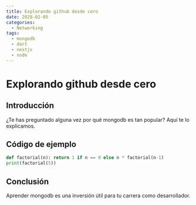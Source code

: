 ```yaml
---
title: Explorando github desde cero
date: 2028-02-05
categories:
  - Networking
tags:
  - mongodb
  - dart
  - nextjs
  - node
---
```


# Explorando github desde cero

## Introducción

¿Te has preguntado alguna vez por qué mongodb es tan popular? Aquí te lo explicamos.

## Código de ejemplo

```python
def factorial(n): return 1 if n == 0 else n * factorial(n-1)
print(factorial(5))
```

## Conclusión

Aprender mongodb es una inversión útil para tu carrera como desarrollador.